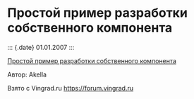 Простой пример разработки собственного компонента
=================================================

::: {.date}
01.01.2007
:::

[Простой пример разработки собственного компонента](05_2.zip)

Автор: Akella

Взято с Vingrad.ru <https://forum.vingrad.ru>
